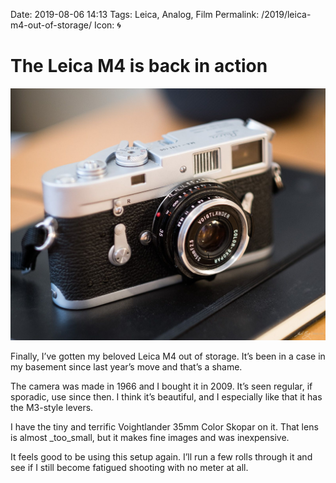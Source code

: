 Date: 2019-08-06 14:13
Tags: Leica, Analog, Film
Permalink: /2019/leica-m4-out-of-storage/
Icon: 🌀


# The Leica M4 is back in action

![](/_img/2019/2019-08-06-leicam4.jpg)

Finally, I’ve gotten my beloved Leica M4 out of storage. It’s been in a case in my basement since last year’s move and that’s a shame.

The camera was made in 1966 and I bought it in 2009. It’s seen regular, if sporadic, use since then. I think it’s beautiful, and I especially like that it has the M3-style levers.

I have the tiny and terrific Voightlander 35mm Color Skopar on it. That lens is almost _too_small, but it makes fine images and was inexpensive.

It feels good to be using this setup again. I’ll run a few rolls through it and see if I still become fatigued shooting with no meter at all.
